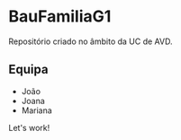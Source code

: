 # BauFamiliaG1
Repositório criado no âmbito da UC de AVD.

## Equipa
- João
- Joana
- Mariana

Let's work!
